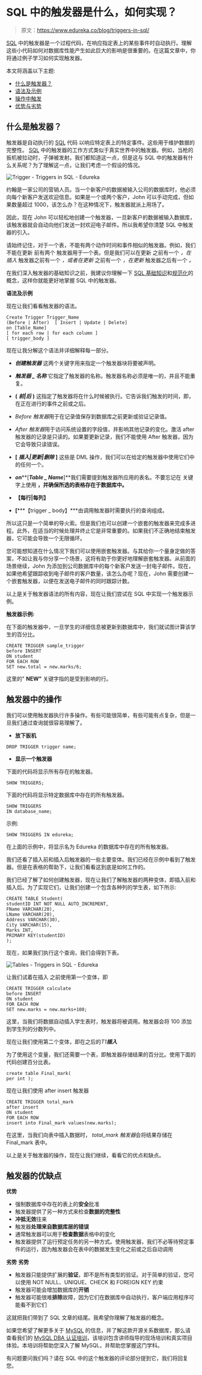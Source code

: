 # SQL 中的触发器是什么，如何实现？

> 原文：<https://www.edureka.co/blog/triggers-in-sql/>

[SQL](https://www.edureka.co/mysql-dba) 中的触发器是一个过程代码，在响应指定表上的某些事件时自动执行。理解这些小代码如何对数据库性能产生如此巨大的影响是很重要的。在这篇文章中，你将通过例子学习如何实现触发器。

本文将涵盖以下主题:

*   [什么是触发器？](#trigger)
*   [语法及示例](#syntax)
*   [操作中触发](#operations)
*   [优势与劣势](#advantage)

## **什么是触发器？**

触发器是自动执行的 [SQL](https://en.wikipedia.org/wiki/SQL) 代码 以响应特定表上的特定事件。这些用于维护数据的完整性。 [SQL](https://www.edureka.co/blog/sql-basics/) 中的触发器的工作方式类似于真实世界中的触发器。例如，当枪的扳机被拉动时，子弹被发射。我们都知道这一点，但是这与 SQL 中的触发器有什么关系呢？为了理解这一点，让我们考虑一个假设的情况。

![Trigger - Triggers in SQL - Edureka](img/a467e5af46397e915a138358b5a8e463.png)

约翰是一家公司的营销人员。当一个新客户的数据被输入公司的数据库时，他必须向每个新客户发送欢迎信息。如果是一个或两个客户，John 可以手动完成，但如果数量超过 1000，该怎么办？在这种情况下，触发器就派上用场了。

因此，现在 John 可以轻松地创建一个触发器，一旦新客户的数据被输入数据库，该触发器就会自动向他们发送一封欢迎电子邮件。所以我希望你清楚 SQL 中触发器的引入。

请始终记住，对于一个表，不能有两个动作时间和事件相似的触发器。例如，我们不能在更新 前有两个 触发器用于一个表。但是我们可以在更新 之前有一个 *，在插入* 触发器之前有一个 *，或者在更新* 之前有一个 *，在更新* 触发器之后有一个 *。*

在我们深入触发器的基础知识之前，我建议你理解一下 [SQL 基础知识](https://www.edureka.co/blog/sql-tutorial/)和[规范化](https://www.edureka.co/blog/normalization-in-sql/)的概念，这样你就能更好地掌握 SQL 中的触发器。

**语法及示例**

现在让我们看看触发器的语法。

```
Create Trigger Trigger_Name
(Before | After)  [ Insert | Update | Delete]
on [Table_Name]
[ for each row | for each column ]
[ trigger_body ]
```

现在让我分解这个语法并详细解释每一部分。

*   ***创建触发器*** 这两个关键字用来指定一个触发器块将要被声明。
*   ***触发器 _ 名称*** 它指定了触发器的名称。触发器名称必须是唯一的，并且不能重复。
*   **(** ***前|后*** **)** 这指定了触发器将在什么时候被执行。它告诉我们触发的时间，即，在正在进行的事件之前或之后。

*   *Before 触发器*用于在记录值保存到数据库之前更新或验证记录值。
*   *After 触发器*用于访问系统设置的字段值，并影响其他记录的变化。激活 after 触发器的记录是只读的。如果要更新记录，我们不能使用 After 触发器，因为它会导致只读错误。
*   **[** ***插入|更新|删除*** **]** 这些是 DML 操作，我们可以在给定的触发器中使用它们中的任何一个。
*   ***on*****[*****Table _ Name*****]**我们需要提到触发器所应用的表名。不要忘记在 关键字上使用 **，并确保所选的表格存在于数据库中。**
*   **【每行|每列】**

*   **[*****【trigger _ body】***由调用触发器时需要执行的查询组成。

所以这只是一个简单的导火索。但是我们也可以创建一个嵌套的触发器来完成多进程。此外，在适当的时候处理并终止它是非常重要的。如果我们不正确地结束触发器，它可能会导致一个无限循环。

您可能想知道在什么情况下我们可以使用嵌套触发器。与其给你一个量身定做的答案，不如让我与你分享一个场景，这将有助于你更好地理解嵌套触发器。从前面的场景继续，John 为添加到公司数据库中的每个新客户发送一封电子邮件。现在，如果他希望跟踪收到电子邮件的客户数量，该怎么办呢？现在，John 需要创建一个嵌套触发器，以便在发送电子邮件的同时跟踪计数。

以上是关于触发器语法的所有内容，现在让我们尝试在 SQL 中实现一个触发器示例。

**触发器示例:**

在下面的触发器中，一旦学生的详细信息被更新到数据库中，我们就试图计算该学生的百分比。

```
CREATE TRIGGER sample_trigger
before INSERT
ON student
FOR EACH ROW
SET new.total = new.marks/6;
```

这里的" **NEW"** 关键字指的是受到影响的行。

## **触发器中的操作**

我们可以使用触发器执行许多操作。有些可能很简单，有些可能有点复杂，但是一旦我们通过查询就很容易理解了。

*   **放下扳机**

```
DROP TRIGGER trigger name;
```

*   **显示一个触发器**

下面的代码将显示所有存在的触发器。

```
SHOW TRIGGERS;
```

下面的代码将显示特定数据库中存在的所有触发器。

```
SHOW TRIGGERS
IN database_name;
```

示例:

```
SHOW TRIGGERS IN edureka;
```

在上面的示例中，将显示名为 Edureka 的数据库中存在的所有触发器。

我们还看了插入前和插入后触发器的一些主要变体。我们已经在示例中看到了触发器。但是在表格的帮助下，让我们看看这到底是如何工作的。

我们已经了解了如何创建触发器，现在让我们了解触发器的两种变体，即插入前和插入后。为了实现它们，让我们创建一个包含各种列的学生表，如下所示:

```
CREATE TABLE Student(
studentID INT NOT NULL AUTO_INCREMENT,
FName VARCHAR(20),
LName VARCHAR(20),
Address VARCHAR(30),
City VARCHAR(15),
Marks INT,
PRIMARY KEY(studentID)
);
```

现在，如果我们执行这个查询，我们会得到下表。

![Tables - Triggers in SQL - Edureka](img/2f3804fafb2b7013a7f5deb9db2afc52.png)

让我们试着在插入 之前使用第一个变体，即

```
CREATE TRIGGER calculate
before INSERT 
ON student
FOR EACH ROW
SET new.marks = new.marks+100;
```

这里，当我们将数据自动插入学生表时，触发器将被调用。触发器会将 100 添加到学生列的分数列中。

现在让我们使用第二个变体，即在之后的*T1**插入***

为了使用这个变量，我们还需要一个表，即触发器存储结果的百分比。使用下面的代码创建百分比表。

```
create table Final_mark(
per int );
```

现在让我们使用 after insert 触发器

```
CREATE TRIGGER total_mark
after insert 
ON student
FOR EACH ROW
insert into Final_mark values(new.marks);
```

在这里，当我们向表中插入数据时， *total_mark 触发器*会将结果存储在 Final_mark 表中。

以上是关于触发器的操作，现在让我们继续，看看它的优点和缺点。

## **触发器的优缺点**

**优势**

*   强制数据库中存在的表上的**安全**批准
*   触发器提供了另一种方式来检查**数据的完整性**
*   **冲抵无效**往来
*   触发器**处理来自数据库层的错误**
*   通常触发器可以用于**检查数据**表格中的变化
*   触发器提供了运行预定任务的另一种方式。使用触发器，我们不必等待预定事件的运行，因为触发器会在表中的数据发生变化之前或之后自动调用

**劣势** **劣势**

*   触发器只能提供扩展的**验证**，即不是所有类型的验证。对于简单的验证，您可以使用 NOT NULL、UNIQUE、CHECK 和 FOREIGN KEY 约束
*   触发器可能会增加数据库的**开销**
*   触发器可能很难**排除**故障，因为它们在数据库中自动执行，客户端应用程序可能看不到它们

这就把我们带到了 SQL 文章的结尾。我希望你理解了触发器的概念。

如果您希望了解更多关于 [MySQL](https://www.edureka.co/blog/what-is-mysql/) 的信息，并了解这款开源关系数据库，那么请查看我们的 [MySQL DBA 认证培训](https://www.edureka.co/mysql-dba)，该培训包含讲师指导的现场培训和真实项目体验。本培训将帮助您深入了解 MySQL，并帮助您掌握这门学科。

有问题要问我们吗？请在 SQL 中的这个触发器的评论部分提到它，我们将回复您。